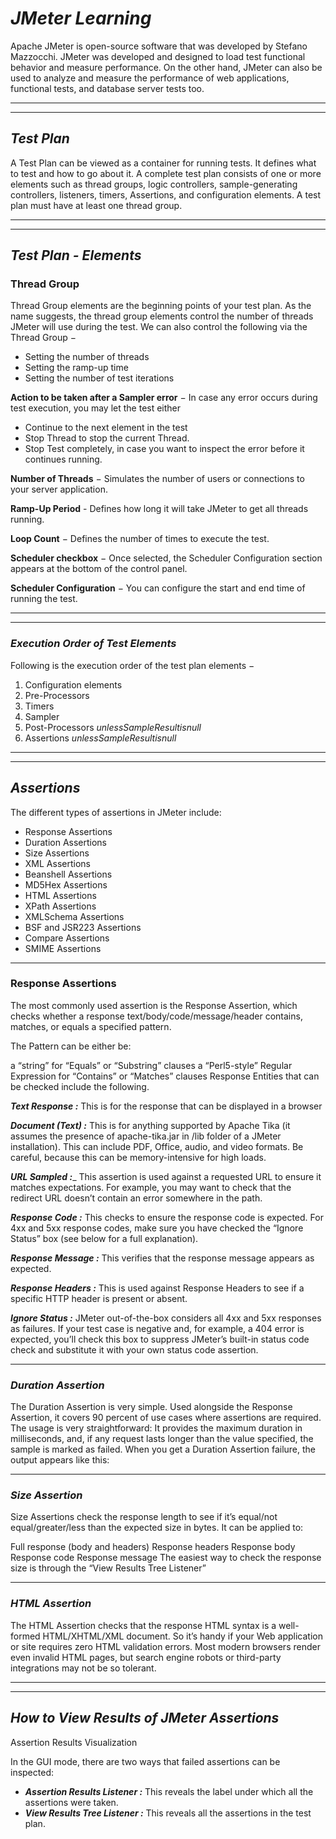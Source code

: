 # ___JMeter Learning___
Apache JMeter is open-source software that was developed by Stefano Mazzocchi. JMeter was developed and designed to load test functional behavior and measure performance. On the other hand, JMeter can also be used to analyze and measure the performance of web applications, functional tests, and database server tests too.
<br/>

---
---

## ___Test Plan___
A Test Plan can be viewed as a container for running tests. It defines what to test and how to go about it. A complete test plan consists of one or more elements such as thread groups, logic controllers, sample-generating controllers, listeners, timers, Assertions, and configuration elements. A test plan must have at least one thread group.
<br/>

---
---

## ___Test Plan - Elements___

### Thread Group
Thread Group elements are the beginning points of your test plan. As the name suggests, the thread group elements control the number of threads JMeter will use during the test. We can also control the following via the Thread Group −
 - Setting the number of threads
 - Setting the ramp-up time
 - Setting the number of test iterations

**Action to be taken after a Sampler error** − In case any error occurs during test execution, you may let the test either
 - Continue to the next element in the test
 - Stop Thread to stop the current Thread.
 - Stop Test completely, in case you want to inspect the error before it continues running.
  
**Number of Threads** − Simulates the number of users or connections to your server
application.

**Ramp-Up Period** - Defines how long it will take JMeter to get all threads running.

**Loop Count** − Defines the number of times to execute the test.

**Scheduler checkbox** − Once selected, the Scheduler Configuration section appears at the bottom of the control panel.

**Scheduler Configuration** − You can configure the start and end time of running the test.

---
---

### ___Execution Order of Test Elements___
Following is the execution order of the test plan elements −
1. Configuration elements
2. Pre-Processors
3. Timers
4. Sampler
5. Post-Processors *unlessSampleResultisnull*
6. Assertions *unlessSampleResultisnull*

---
---

## ___Assertions___
The different types of assertions in JMeter include:

 - Response Assertions
 - Duration Assertions
 - Size Assertions
 - XML Assertions
 - Beanshell Assertions
 - MD5Hex Assertions
 - HTML Assertions
 - XPath Assertions
 - XMLSchema Assertions
 - BSF and JSR223 Assertions
 - Compare Assertions
 - SMIME Assertions

---
### __Response Assertions__
The most commonly used assertion is the Response Assertion, which checks whether a response text/body/code/message/header contains, matches, or equals a specified pattern.

The Pattern can be either be:

a “string” for “Equals” or “Substring” clauses
a “Perl5-style” Regular Expression for “Contains” or “Matches” clauses
Response Entities that can be checked include the following.

___Text Response :___
This is for the response that can be displayed in a browser

___Document (Text) :___
This is for anything supported by Apache Tika (it assumes the presence of apache-tika.jar in /lib folder of a JMeter installation). This can include PDF, Office, audio, and video formats. Be careful, because this can be memory-intensive for high loads.

___URL Sampled :____
This assertion is used against a requested URL to ensure it matches expectations. For example, you may want to check that the redirect URL doesn’t contain an error somewhere in the path.

___Response Code :___
This checks to ensure the response code is expected. For 4xx and 5xx response codes, make sure you have checked the “Ignore Status” box (see below for a full explanation).

___Response Message :___
This verifies that the response message appears as expected.

___Response Headers :___
This is used against Response Headers to see if a specific HTTP header is present or absent.

___Ignore Status :___
JMeter out-of-the-box considers all 4xx and 5xx responses as failures. If your test case is negative and, for example, a 404 error is expected, you’ll check this box to suppress JMeter’s built-in status code check and substitute it with your own status code assertion.

---

### ___Duration Assertion___
The Duration Assertion is very simple. Used alongside the Response Assertion, it covers 90 percent of use cases where assertions are required. The usage is very straightforward: It provides the maximum duration in milliseconds, and, if any request lasts longer than the value specified, the sample is marked as failed. When you get a Duration Assertion failure, the output appears like this:

---

### ___Size Assertion___
Size Assertions check the response length to see if it’s equal/not equal/greater/less than the expected size in bytes. It can be applied to:

Full response (body and headers)
Response headers
Response body
Response code
Response message
The easiest way to check the response size is through the “View Results Tree Listener”

---

### ___HTML Assertion___
The HTML Assertion checks that the response HTML syntax is a well-formed HTML/XHTML/XML document. So it’s handy if your Web application or site requires zero HTML validation errors. Most modern browsers render even invalid HTML pages, but search engine robots or third-party integrations may not be so tolerant.

---
---

## ___How to View Results of JMeter Assertions___
Assertion Results Visualization

In the GUI mode, there are two ways that failed assertions can be inspected:

 - ___Assertion Results Listener :___ This reveals the label under which all the assertions were taken.
 - ___View Results Tree Listener :___ This reveals all the assertions in the test plan.
